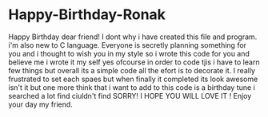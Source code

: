 # Happy-Birthday-Ronak
Happy Birthday dear friend! I dont why i have created this file and program. i'm also new to C language. Everyone is secretly planning something for you and i thought to wish you in my style so i wrote this code for you and believe me i wrote it my self yes ofcourse in order to code tjis i have to learn few things but overall its a simple code all the efort is to decorate it. I really frustrated to set each spaes but when finally it completed its look awesome isn't it but one more think that i want to add to this code is a birthday tune i searched a lot find ciuldn't find SORRY! 
I HOPE YOU WILL LOVE IT ! 
Enjoy your day my friend.
